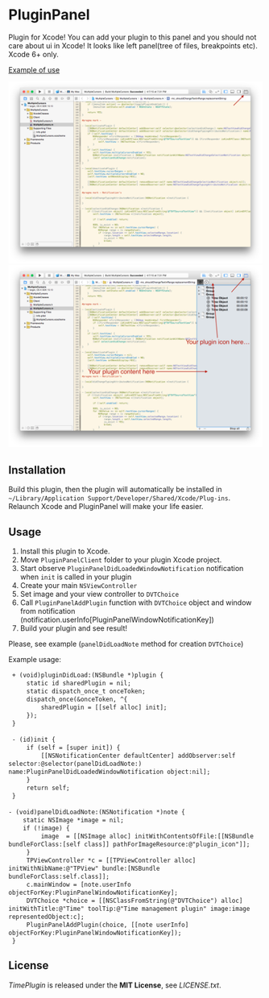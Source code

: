 PluginPanel
===========
Plugin for Xcode! You can add your plugin to this panel and you should not care about ui in Xcode! It looks like left panel(tree of files, breakpoints etc).
Xcode 6+ only.

[Example of use](https://github.com/AlexIzh/TimePlugin)

![PC_ss01.png](Screen%20Shot%202015-04-14%20at%202.14.56%20AM.png)
![PC_ss02.png](Screen%20Shot%202015-04-14%20at%202.14.51%20AM.png)

## Installation
Build this plugin, then the plugin will automatically be installed in `~/Library/Application Support/Developer/Shared/Xcode/Plug-ins`.  
Relaunch Xcode and PluginPanel will make your life easier.

## Usage
1. Install this plugin to Xcode.
2. Move `PluginPanelClient` folder to your plugin Xcode project. 
3. Start observe `PluginPanelDidLoadedWindowNotification` notification when `init` is called in your plugin
4. Create your main `NSViewController` 
5. Set image and your view controller to `DVTChoice`
6. Call `PluginPanelAddPlugin` function with `DVTChoice` object and window from notification (notification.userInfo[PluginPanelWindowNotificationKey])
7. Build your plugin and see result!

Please, see example (`panelDidLoadNote` method for creation `DVTChoice`)

Example usage:

     + (void)pluginDidLoad:(NSBundle *)plugin {
         static id sharedPlugin = nil;
         static dispatch_once_t onceToken;
         dispatch_once(&onceToken, ^{
             sharedPlugin = [[self alloc] init];
         });
     }

     - (id)init {
         if (self = [super init]) {
             [[NSNotificationCenter defaultCenter] addObserver:self selector:@selector(panelDidLoadNote:) name:PluginPanelDidLoadedWindowNotification object:nil];
         }
         return self;
     }

    - (void)panelDidLoadNote:(NSNotification *)note {
        static NSImage *image = nil;
        if (!image) {
             image  = [[NSImage alloc] initWithContentsOfFile:[[NSBundle bundleForClass:[self class]] pathForImageResource:@"plugin_icon"]];
         }
         TPViewController *c = [[TPViewController alloc] initWithNibName:@"TPView" bundle:[NSBundle bundleForClass:self.class]];
         c.mainWindow = [note.userInfo objectForKey:PluginPanelWindowNotificationKey];
         DVTChoice *choice = [[NSClassFromString(@"DVTChoice") alloc] initWithTitle:@"Time" toolTip:@"Time management plugin" image:image representedObject:c];
         PluginPanelAddPlugin(choice, [[note userInfo] objectForKey:PluginPanelWindowNotificationKey]);
     }


## License
*TimePlugin* is released under the **MIT License**, see *LICENSE.txt*.
